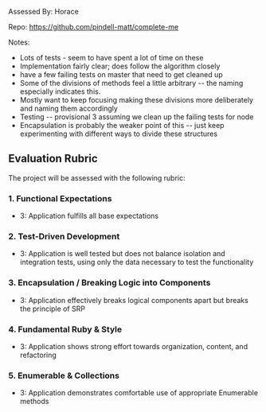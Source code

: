 Assessed By: Horace

Repo: https://github.com/pindell-matt/complete-me

Notes:

* Lots of tests - seem to have spent a lot of time on these
* Implementation fairly clear; does follow the algorithm closely
* have a few failing tests on master that need to get cleaned up
* Some of the divisions of methods feel a little arbitrary -- the naming
especially indicates this.
* Mostly want to keep focusing making these divisions more deliberately
and naming them accordingly
* Testing -- provisional 3 assuming we clean up the failing tests for node
* Encapsulation is probably the weaker point of this -- just keep experimenting
with different ways to divide these structures

## Evaluation Rubric

The project will be assessed with the following rubric:

### 1. Functional Expectations

* 3: Application fulfills all base expectations

### 2. Test-Driven Development

* 3: Application is well tested but does not balance isolation and integration tests, using only the data necessary to test the functionality

### 3. Encapsulation / Breaking Logic into Components

* 3: Application effectively breaks logical components apart but breaks the principle of SRP

### 4. Fundamental Ruby & Style

* 3:  Application shows strong effort towards organization, content, and refactoring

### 5. Enumerable & Collections

* 3: Application demonstrates comfortable use of appropriate Enumerable methods
